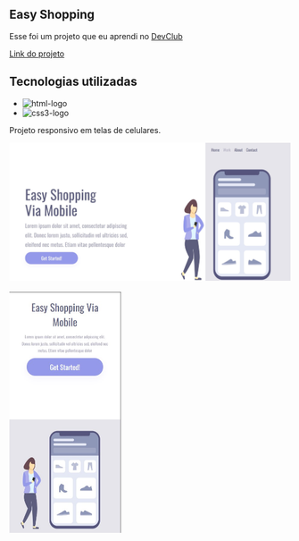## Easy Shopping

Esse foi um projeto que eu aprendi no <a href="https://rodolfomori.com.br/devclub/">DevClub</a>

<a href="https://projeto-teste-responsivo.netlify.app/">Link do projeto</a>

<h2>Tecnologias utilizadas</h2>
  
  - <img height="22" width="22" src="https://cdn.simpleicons.org/html5/#F7DF1E" alt="html-logo"/> 
  - <img height="22" width="22" src="https://cdn.simpleicons.org/css3/#1572B6" alt="css3-logo"/> 

<p>Projeto responsivo em telas de celulares.</p>

<img width="700px" src="https://github.com/AlessandroPedroso/easy-shopping/blob/master/img/desktop.jpg" alt="img-desktop"/><br><br> <img width="200px" src="https://github.com/AlessandroPedroso/easy-shopping/blob/master/img/mobile.jpg" alt="img-mobile"/>

